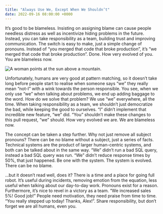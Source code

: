 ```yaml
---
title: "Always Use We, Except When We Shouldn’t"
date: 2022-09-16 08:00:00 +0000
---
```


It’s good to be blameless. Insisting on assigning blame can cause people needless distress as well as incentivize hiding problems in the future. Instead, you can take responsibility as a team, building trust and improving communication. The switch is easy to make, just a simple change of pronouns. Instead of “you merged that code that broke production”, it’s “we merged that code that broke production”. Done. How very evolved of you. You are blameless now.

![A woman points at the sun above a mountain.](/womanpointsatsun.jpg "Ultimately, the sun is to blame for enabling life on earth. (unsplash/Austin Neill)")

Unfortunately, humans are very good at pattern matching, so it doesn’t take long before people start to realise when someone says “we” they really mean “not-I” with a wink towards the person responsible. You see, when we only use “we” when talking about problems, we end up adding baggage to the word. How do we solve that problem? We use “we” everywhere, all the time. When taking responsibility as a team, we shouldn’t just democratize the bad, while keeping the good to ourselves. “I” didn’t implement that incredible new feature, “we” did. “You” shouldn’t make these changes to this pull request, “we” should. How very evolved we are. We are blameless now.

The concept can be taken a step further. Why not just remove all subject pronouns? There can be no blame without a subject, just a series of facts. Technical systems are the product of larger human-centric systems, and both can be talked about in the same way. “We” didn’t run a bad SQL query, instead a bad SQL query was run. “We” didn’t reduce response times by 50%, that just happened. Be one with the system.  The system is evolved. There can be no blame.

...but it doesn’t read well, does it? There is a time and a place for going full robot. It’s useful during incidents, removing emotion from the equation, less useful when talking about our day-to-day work. Pronouns exist for a reason. Furthermore, it’s nice to revel in a victory as a team. “We increased sales 5%! Good job!” People need motivation, they need praise from time to time. “You really stepped up today! Thanks, Alex!”. Share responsibility, but don’t forget we are all humans, even you. 

